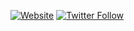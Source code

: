 [![Website](https://img.shields.io/website?label=mrgeminus.com&style=for-the-badge&url=https%3A%2F%2Fcodestackr.com)](https://mrgeminus.com)
[![Twitter Follow](https://img.shields.io/twitter/follow/MrGeminus?color=1DA1F2&logo=twitter&style=for-the-badge)](https://twitter.com/intent/follow?original_referer=https%3A%2F%2Fgithub.com%2FMrGeminus&screen_name=MrGeminus)



[website]: https://mrgeminus.com
[twitter]: https://twitter.com/MrGeminus